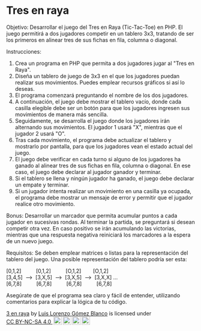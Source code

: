 # Tres en raya

Objetivo: Desarrollar el juego del Tres en Raya (Tic-Tac-Toe) en PHP. El juego permitirá a dos jugadores competir en un tablero 3x3, tratando de ser los primeros en alinear tres de sus fichas en fila, columna o diagonal.

Instrucciones:

  1. Crea un programa en PHP que permita a dos jugadores jugar al "Tres en Raya".
  2. Diseña un tablero de juego de 3x3 en el que los jugadores puedan realizar sus movimientos. Puedes emplear recursos gráficos si así lo deseas.
  3. El programa comenzará preguntando el nombre de los dos jugadores.
  4. A continuación, el juego debe mostrar el tablero vacío, donde cada casilla elegible debe ser un botón para que los jugadores ingresen sus movimientos de manera más sencilla.
  5. Seguidamente, se desarrolla el juego donde los jugadores irán alternando sus movimientos. El jugador 1 usará "X", mientras que el jugador 2 usará "O".
  6. Tras cada movimiento, el programa debe actualizar el tablero y mostrarlo por pantalla, para que los jugadores vean el estado actual del juego.
  7. El juego debe verificar en cada turno si alguno de los jugadores ha ganado al alinear tres de sus fichas en fila, columna o diagonal. En ese caso, el juego debe declarar al jugador ganador y terminar.
  8. Si el tablero se llena y ningún jugador ha ganado, el juego debe declarar un empate y terminar.
  9. Si un jugador intenta realizar un movimiento en una casilla ya ocupada, el programa debe mostrar un mensaje de error y permitir que el jugador realice otro movimiento.

  Bonus: Desarrollar un marcador que permita acumular puntos a cada jugador en sucesivas rondas. Al terminar la partida, se preguntará si desean competir otra vez. En caso positivo se irán acumulando las victorias, mientras que una respuesta negativa reiniciará los marcadores a la espera de un nuevo juego.

Requisitos: Se deben emplear matrices o listas para la representación del tablero del juego. Una posible representación del tablero podría ser esta:

[0,1,2]&nbsp;&nbsp;&nbsp;&nbsp;&nbsp;&nbsp;&nbsp;&nbsp;&nbsp;&nbsp;[0,1,2]&nbsp;&nbsp;&nbsp;&nbsp;&nbsp;&nbsp;&nbsp;&nbsp;&nbsp;&nbsp;[O,1,2]&nbsp;&nbsp;&nbsp;&nbsp;&nbsp;&nbsp;&nbsp;&nbsp;[O,1,2] \
[3,4,5]&nbsp;&nbsp;-->&nbsp;&nbsp;[3,X,5]&nbsp;&nbsp;-->&nbsp;&nbsp;[3,X,5]&nbsp;&nbsp;-->&nbsp;&nbsp;[3,X,X] ...\
[6,7,8]&nbsp;&nbsp;&nbsp;&nbsp;&nbsp;&nbsp;&nbsp;&nbsp;&nbsp;&nbsp;[6,7,8]&nbsp;&nbsp;&nbsp;&nbsp;&nbsp;&nbsp;&nbsp;&nbsp;&nbsp;&nbsp;[6,7,8]&nbsp;&nbsp;&nbsp;&nbsp;&nbsp;&nbsp;&nbsp;&nbsp;&nbsp;&nbsp;[6,7,8]

Asegúrate de que el programa sea claro y fácil de entender, utilizando comentarios para explicar la lógica de tu código.

<p xmlns:cc="http://creativecommons.org/ns#" xmlns:dct="http://purl.org/dc/terms/"><a property="dct:title" rel="cc:attributionURL" href="https://github.com/luis-gomez-blanco/tres-en-raya2">3 en raya</a> by <a rel="cc:attributionURL dct:creator" property="cc:attributionName" href="https://github.com/luis-gomez-blanco">Luis Lorenzo Gómez Blanco</a> is licensed under <a href="https://creativecommons.org/licenses/by-nc-sa/4.0/?ref=chooser-v1" target="_blank" rel="license noopener noreferrer" style="display:inline-block;">CC BY-NC-SA 4.0 <img style="height:22px!important;margin-left:3px;vertical-align:text-bottom;" src="https://mirrors.creativecommons.org/presskit/icons/cc.svg?ref=chooser-v1" alt=""><img style="height:22px!important;margin-left:3px;vertical-align:text-bottom;" src="https://mirrors.creativecommons.org/presskit/icons/by.svg?ref=chooser-v1" alt=""><img style="height:22px!important;margin-left:3px;vertical-align:text-bottom;" src="https://mirrors.creativecommons.org/presskit/icons/nc.svg?ref=chooser-v1" alt=""><img style="height:22px!important;margin-left:3px;vertical-align:text-bottom;" src="https://mirrors.creativecommons.org/presskit/icons/sa.svg?ref=chooser-v1" alt=""></a></p> 
